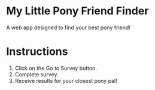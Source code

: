 # My Little Pony Friend Finder
A web app designed to find your best pony friend!

# Instructions
1. Click on the Go to Survey button.
2. Complete survey.
3. Receive results for your closest pony pal!
